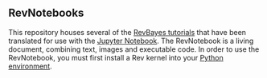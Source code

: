 ## RevNotebooks

This repository houses several of the [RevBayes tutorials](https://revbayes.github.io/tutorials/) that have been translated for
use with the [Jupyter Notebook](https://jupyter.readthedocs.io/en/latest/install.html). The RevNotebook is a living document, combining text, images and executable code. In order to use the RevNotebook, you must first install a Rev kernel into your [Python environment](https://github.com/revbayes/revbayes_kernel).
